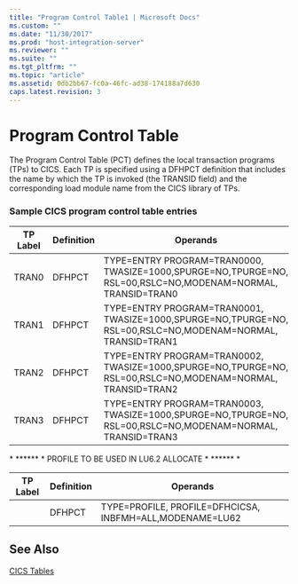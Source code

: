 ```yaml
---
title: "Program Control Table1 | Microsoft Docs"
ms.custom: ""
ms.date: "11/30/2017"
ms.prod: "host-integration-server"
ms.reviewer: ""
ms.suite: ""
ms.tgt_pltfrm: ""
ms.topic: "article"
ms.assetid: 0db2bb67-fc0a-46fc-ad38-174188a7d630
caps.latest.revision: 3
---
```

# Program Control Table
The Program Control Table (PCT) defines the local transaction programs (TPs) to CICS. Each TP is specified using a DFHPCT definition that includes the name by which the TP is invoked (the TRANSID field) and the corresponding load module name from the CICS library of TPs.  
  
### Sample CICS program control table entries  
  
|TP Label|Definition|Operands|  
|--------------|----------------|--------------|  
|TRAN0|DFHPCT|TYPE=ENTRY PROGRAM=TRAN0000, TWASIZE=1000,SPURGE=NO,TPURGE=NO, RSL=00,RSLC=NO,MODENAM=NORMAL, TRANSID=TRAN0|  
|TRAN1|DFHPCT|TYPE=ENTRY PROGRAM=TRAN0001, TWASIZE=1000,SPURGE=NO,TPURGE=NO, RSL=00,RSLC=NO,MODENAM=NORMAL, TRANSID=TRAN1|  
|TRAN2|DFHPCT|TYPE=ENTRY PROGRAM=TRAN0002, TWASIZE=1000,SPURGE=NO,TPURGE=NO, RSL=00,RSLC=NO,MODENAM=NORMAL, TRANSID=TRAN2|  
|TRAN3|DFHPCT|TYPE=ENTRY PROGRAM=TRAN0003, TWASIZE=1000,SPURGE=NO,TPURGE=NO, RSL=00,RSLC=NO,MODENAM=NORMAL, TRANSID=TRAN3|  
  
 \* ****** * PROFILE TO BE USED IN LU6.2 ALLOCATE \* \*\*\*\*\*\* \*  
  
|TP Label|Definition|Operands|  
|--------------|----------------|--------------|  
||DFHPCT|TYPE=PROFILE, PROFILE=DFHCICSA, INBFMH=ALL,MODENAME=LU62|  
  
## See Also  
 [CICS Tables](../core/cics-tables2.md)